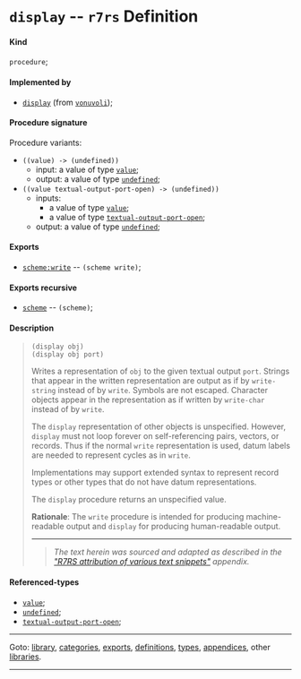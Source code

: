 

<a id='definition__r7rs__display'></a>

# `display` -- `r7rs` Definition


<a id='definition__r7rs__display__kind'></a>

#### Kind

`procedure`;


<a id='definition__r7rs__display__implemented-by'></a>

#### Implemented by

 * [`display`](../../vonuvoli/definitions/display.md#definition__vonuvoli__display) (from [`vonuvoli`](../../vonuvoli/_index.md#library__vonuvoli));


<a id='definition__r7rs__display__procedure-signature'></a>

#### Procedure signature

Procedure variants:
 * `((value) -> (undefined))`
   * input: a value of type [`value`](../../r7rs/types/value.md#type__r7rs__value);
   * output: a value of type [`undefined`](../../r7rs/types/undefined.md#type__r7rs__undefined);
 * `((value textual-output-port-open) -> (undefined))`
   * inputs:
     * a value of type [`value`](../../r7rs/types/value.md#type__r7rs__value);
     * a value of type [`textual-output-port-open`](../../r7rs/types/textual-output-port-open.md#type__r7rs__textual-output-port-open);
   * output: a value of type [`undefined`](../../r7rs/types/undefined.md#type__r7rs__undefined);


<a id='definition__r7rs__display__exports'></a>

#### Exports

 * [`scheme:write`](../../r7rs/exports/scheme_3a_write.md#export__r7rs__scheme_3a_write) -- `(scheme write)`;


<a id='definition__r7rs__display__exports-recursive'></a>

#### Exports recursive

 * [`scheme`](../../r7rs/exports/scheme.md#export__r7rs__scheme) -- `(scheme)`;


<a id='definition__r7rs__display__description'></a>

#### Description

> ````
> (display obj)
> (display obj port)
> ````
> 
> 
> Writes a representation of `obj` to the given textual output `port`.
> Strings that appear in the written representation are output as if by
> `write-string` instead of by `write`.
> Symbols are not escaped.  Character
> objects appear in the representation as if written by `write-char`
> instead of by `write`.
> 
> The `display` representation of other objects is unspecified.
> However, `display` must not loop forever on
> self-referencing pairs, vectors, or records.  Thus if the
> normal `write` representation is used, datum labels are needed
> to represent cycles as in `write`.
> 
> Implementations may support extended syntax to represent record types or
> other types that do not have datum representations.
> 
> The `display` procedure returns an unspecified value.
> 
> **Rationale**:  The `write` procedure is intended
> for producing machine-readable output and `display` for producing
> human-readable output.
> 
> 
> ----
> > *The text herein was sourced and adapted as described in the ["R7RS attribution of various text snippets"](../../r7rs/appendices/attribution.md#appendix__r7rs__attribution) appendix.*


<a id='definition__r7rs__display__referenced-types'></a>

#### Referenced-types

 * [`value`](../../r7rs/types/value.md#type__r7rs__value);
 * [`undefined`](../../r7rs/types/undefined.md#type__r7rs__undefined);
 * [`textual-output-port-open`](../../r7rs/types/textual-output-port-open.md#type__r7rs__textual-output-port-open);

----

Goto: [library](../../r7rs/_index.md#library__r7rs), [categories](../../r7rs/categories/_index.md#toc__r7rs__categories), [exports](../../r7rs/exports/_index.md#toc__r7rs__exports), [definitions](../../r7rs/definitions/_index.md#toc__r7rs__definitions), [types](../../r7rs/types/_index.md#toc__r7rs__types), [appendices](../../r7rs/appendices/_index.md#toc__r7rs__appendices), other [libraries](../../_libraries.md#toc__libraries).

----


